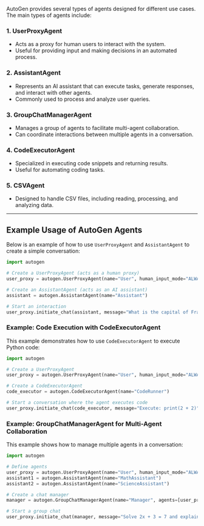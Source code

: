 AutoGen provides several types of agents designed for different use cases. The main types of agents include:

### 1. **UserProxyAgent**
   - Acts as a proxy for human users to interact with the system.
   - Useful for providing input and making decisions in an automated process.

### 2. **AssistantAgent**
   - Represents an AI assistant that can execute tasks, generate responses, and interact with other agents.
   - Commonly used to process and analyze user queries.

### 3. **GroupChatManagerAgent**
   - Manages a group of agents to facilitate multi-agent collaboration.
   - Can coordinate interactions between multiple agents in a conversation.

### 4. **CodeExecutorAgent**
   - Specialized in executing code snippets and returning results.
   - Useful for automating coding tasks.

### 5. **CSVAgent**
   - Designed to handle CSV files, including reading, processing, and analyzing data.

---

## **Example Usage of AutoGen Agents**
Below is an example of how to use `UserProxyAgent` and `AssistantAgent` to create a simple conversation:

```python
import autogen

# Create a UserProxyAgent (acts as a human proxy)
user_proxy = autogen.UserProxyAgent(name="User", human_input_mode="ALWAYS")

# Create an AssistantAgent (acts as an AI assistant)
assistant = autogen.AssistantAgent(name="Assistant")

# Start an interaction
user_proxy.initiate_chat(assistant, message="What is the capital of France?")
```

### **Example: Code Execution with CodeExecutorAgent**
This example demonstrates how to use `CodeExecutorAgent` to execute Python code:

```python
import autogen

# Create a UserProxyAgent
user_proxy = autogen.UserProxyAgent(name="User", human_input_mode="ALWAYS")

# Create a CodeExecutorAgent
code_executor = autogen.CodeExecutorAgent(name="CodeRunner")

# Start a conversation where the agent executes code
user_proxy.initiate_chat(code_executor, message="Execute: print(2 + 2)")
```

### **Example: GroupChatManagerAgent for Multi-Agent Collaboration**
This example shows how to manage multiple agents in a conversation:

```python
import autogen

# Define agents
user_proxy = autogen.UserProxyAgent(name="User", human_input_mode="ALWAYS")
assistant1 = autogen.AssistantAgent(name="MathAssistant")
assistant2 = autogen.AssistantAgent(name="ScienceAssistant")

# Create a chat manager
manager = autogen.GroupChatManagerAgent(name="Manager", agents=[user_proxy, assistant1, assistant2])

# Start a group chat
user_proxy.initiate_chat(manager, message="Solve 2x + 3 = 7 and explain the science behind it.")
```
